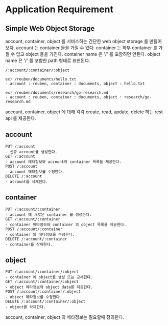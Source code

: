 # Application Requirement

## Simple Web Object Storage

account, container, object 를 서비스하는 간단한 web object storage 를 만들어 보자. account 는 container 들을 가질 수 있다. container 는 하부 container 를 가질 수 없고 object 들을 가진다. container name 은 '/' 를 포함하면 안된다. object name 은 '/' 를 포함한 path 형태로 표현된다.

```
/:account/:container/:object

ex) /reuben/documents/hello.txt
- account : reuben, container : documents, object : hello.txt

ex) /reuben/documents/research/go-research.md
- account : reuben, container : documents, object : research/go-research.md
```

account, container, object 에 대해 각각 create, read, update, delete 하는 rest api 를 제공한다.



## account

```
PUT /:account
- 신규 account를 생성한다.
GET /:account
- account 메타정보와 account의 container 목록을 제공한다.
POST /:account
- account 메타정보를 수정한다.
DELETE /:account
- account를 삭제한다.
```



## container

```
PUT /:account/:container
- account 에 새로운 container 를 생성한다.
GET /:account/:container
- container 메타정보와 container 의 object 목록을 제공한다.
POST /:account/:container
- container 의 메타정보를 수정한다.
DELETE /:account/:container
- container를 삭제한다.
```



## object

```
PUT /:account/:container/:object
- container 에 object를 생성 또는 교체한다.
GET /:account/:container/:object
- object 메타정보와 object data를 제공한다.
POST /:account/:container/:object
- object 메타정보를 수정한다.
DELETE /:account/:container/:object
- object를 삭제한다.
```



account, container, object 의 메타정보는 필요할때 정의한다.